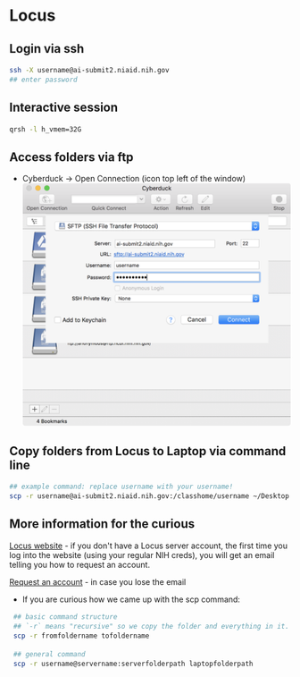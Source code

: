 # Locus

## Login via ssh

```bash
ssh -X username@ai-submit2.niaid.nih.gov
## enter password
```



## Interactive session

```bash
qrsh -l h_vmem=32G
```



## Access folders via ftp

- Cyberduck -> Open Connection (icon top left of the window)
![](assets/img/cyberduck.png)





## Copy folders from Locus to Laptop via command line

```bash
## example command: replace username with your username!
scp -r username@ai-submit2.niaid.nih.gov:/classhome/username ~/Desktop
```



## More information for the curious

[Locus website](https://locus.niaid.nih.gov) - if you don't have a Locus server account, the first time you log into the website (using your regular NIH creds), you will get an email telling you how to request an account.

[Request an account](https://locus.niaid.nih.gov/userportal/documentation.php#Getting-Started/Request-an-Account) - in case you lose the email

- If you are curious how we came up with the scp command:
```bash
 ## basic command structure
 ## `-r` means "recursive" so we copy the folder and everything in it.
 scp -r fromfoldername tofoldername

 ## general command
 scp -r username@servername:serverfolderpath laptopfolderpath
```

